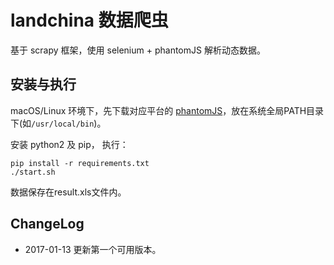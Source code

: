 # landchina 数据爬虫

基于 scrapy 框架，使用 selenium + phantomJS 解析动态数据。

## 安装与执行

macOS/Linux 环境下，先下载对应平台的 [phantomJS](http://phantomjs.org/download.html)，放在系统全局PATH目录下(如`/usr/local/bin`)。

安装 python2 及 pip， 执行：

```
pip install -r requirements.txt
./start.sh
```

数据保存在result.xls文件内。

## ChangeLog

* 2017-01-13 更新第一个可用版本。


